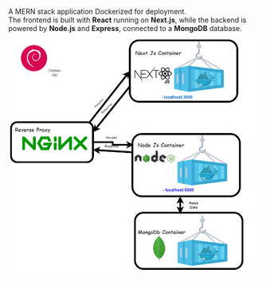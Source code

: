 A MERN stack application Dockerized for deployment.  
The frontend is built with **React** running on **Next.js**, while the backend is powered by **Node.js** and **Express**, connected to a **MongoDB** database.
![Timetable Example](https://github.com/smoothcoode/Image/blob/main/nern.png?raw=true)
